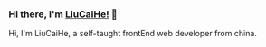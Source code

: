 ### Hi there, I'm [LiuCaiHe!](https://liucaihe.github.io) 👋

Hi, I'm LiuCaiHe, a self-taught frontEnd web developer from china.
